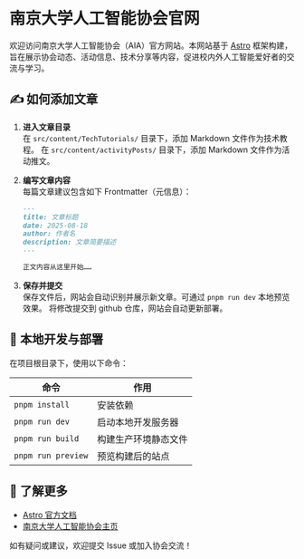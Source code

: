 # 南京大学人工智能协会官网

欢迎访问南京大学人工智能协会（AIA）官方网站。本网站基于 [Astro](https://astro.build/) 框架构建，旨在展示协会动态、活动信息、技术分享等内容，促进校内外人工智能爱好者的交流与学习。


## ✍️ 如何添加文章

1. **进入文章目录**  
   在 `src/content/TechTutorials/` 目录下，添加 Markdown 文件作为技术教程。
   在 `src/content/activityPosts/` 目录下，添加 Markdown 文件作为活动推文。

2. **编写文章内容**  
   每篇文章建议包含如下 Frontmatter（元信息）：

   ```markdown
   ---
   title: 文章标题
   date: 2025-08-18
   author: 作者名
   description: 文章简要描述
   ---

   正文内容从这里开始……
   ```

4. **保存并提交**  
   保存文件后，网站会自动识别并展示新文章。可通过 `pnpm run dev` 本地预览效果。
   将修改提交到 github 仓库，网站会自动更新部署。

## 🚀 本地开发与部署

在项目根目录下，使用以下命令：

| 命令                | 作用                         |
|---------------------|------------------------------|
| `pnpm install`       | 安装依赖                     |
| `pnpm run dev`       | 启动本地开发服务器           |
| `pnpm run build`     | 构建生产环境静态文件         |
| `pnpm run preview`   | 预览构建后的站点             |

## 📖 了解更多

- [Astro 官方文档](https://docs.astro.build)
- [南京大学人工智能协会主页](https://nju-aia.github.io)

如有疑问或建议，欢迎提交 Issue 或加入协会交流！
